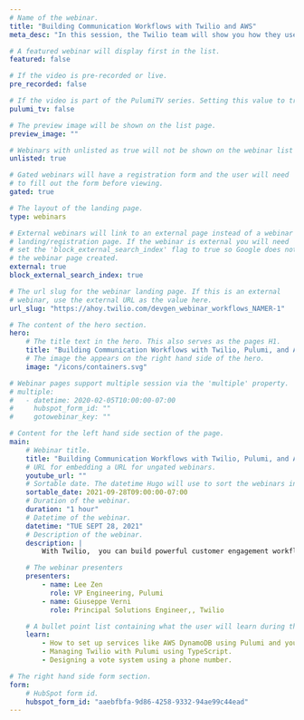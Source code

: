 ```yaml
---
# Name of the webinar.
title: "Building Communication Workflows with Twilio and AWS"
meta_desc: "In this session, the Twilio team will show you how they use Pulumi and how you can create powerful scheduling tools for your customer communications."

# A featured webinar will display first in the list.
featured: false

# If the video is pre-recorded or live.
pre_recorded: false

# If the video is part of the PulumiTV series. Setting this value to true will list the video in the "PulumiTV" section.
pulumi_tv: false

# The preview image will be shown on the list page.
preview_image: ""

# Webinars with unlisted as true will not be shown on the webinar list
unlisted: true

# Gated webinars will have a registration form and the user will need
# to fill out the form before viewing.
gated: true

# The layout of the landing page.
type: webinars

# External webinars will link to an external page instead of a webinar
# landing/registration page. If the webinar is external you will need
# set the 'block_external_search_index' flag to true so Google does not index
# the webinar page created.
external: true
block_external_search_index: true

# The url slug for the webinar landing page. If this is an external
# webinar, use the external URL as the value here.
url_slug: "https://ahoy.twilio.com/devgen_webinar_workflows_NAMER-1"

# The content of the hero section.
hero:
    # The title text in the hero. This also serves as the pages H1.
    title: "Building Communication Workflows with Twilio, Pulumi, and AWS"
    # The image the appears on the right hand side of the hero.
    image: "/icons/containers.svg"

# Webinar pages support multiple session via the 'multiple' property.
# multiple:
#   - datetime: 2020-02-05T10:00:00-07:00
#     hubspot_form_id: ""
#     gotowebinar_key: ""

# Content for the left hand side section of the page.
main:
    # Webinar title.
    title: "Building Communication Workflows with Twilio, Pulumi, and AWS"
    # URL for embedding a URL for ungated webinars.
    youtube_url: ""
    # Sortable date. The datetime Hugo will use to sort the webinars in date order.
    sortable_date: 2021-09-28T09:00:00-07:00
    # Duration of the webinar.
    duration: "1 hour"
    # Datetime of the webinar.
    datetime: "TUE SEPT 28, 2021"
    # Description of the webinar.
    description: |
        With Twilio,  you can build powerful customer engagement workflows, but what if you want to persist your data? In this session, the Twilio team will show you how to create simple to powerful communication workflows using Pulumi for infrastructure management and AWS for persisting data.

    # The webinar presenters
    presenters:
        - name: Lee Zen
          role: VP Engineering, Pulumi
        - name: Giuseppe Verni
          role: Principal Solutions Engineer,, Twilio

    # A bullet point list containing what the user will learn during the webinar.
    learn:
        - How to set up services like AWS DynamoDB using Pulumi and your favorite programming languages.
        - Managing Twilio with Pulumi using TypeScript.
        - Designing a vote system using a phone number.

# The right hand side form section.
form:
    # HubSpot form id.
    hubspot_form_id: "aaebfbfa-9d86-4258-9332-94ae99c44ead"
---
```

